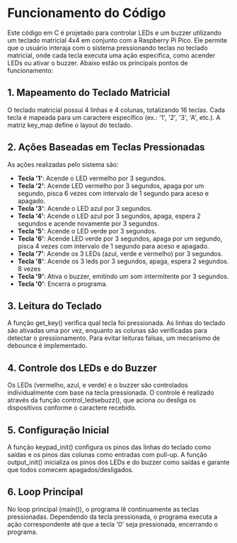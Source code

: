 # Funcionamento do Código

Este código em C é projetado para controlar LEDs e um buzzer utilizando um teclado matricial 4x4 em conjunto com a Raspberry Pi Pico. Ele permite que o usuário interaja com o sistema pressionando teclas no teclado matricial, onde cada tecla executa uma ação específica, como acender LEDs ou ativar o buzzer. Abaixo estão os principais pontos de funcionamento:

## 1. Mapeamento do Teclado Matricial
O teclado matricial possui 4 linhas e 4 colunas, totalizando 16 teclas.
Cada tecla é mapeada para um caractere específico (ex.: '1', '2', '3', 'A', etc.).
A matriz key_map define o layout do teclado.
## 2. Ações Baseadas em Teclas Pressionadas
As ações realizadas pelo sistema são:

- **Tecla '1'**: Acende o LED vermelho por 3 segundos.
- **Tecla '2'**: Acende LED vermelho por 3 segundos, apaga por um segundo, pisca 6 vezes com intervalo de 1 segundo para aceso e apagado.
- **Tecla '3'**: Acende o LED azul por 3 segundos.
- **Tecla '4'**: Acende o LED azul por 3 segundos, apaga, espera 2 segundos e acende novamente por 3 segundos.
- **Tecla '5'**: Acende o LED verde por 3 segundos.
- **Tecla '6'**: Acende LED verde por 3 segundos, apaga por um segundo, pisca 4 vezes com intervalo de 1 segundo para aceso e apagado.
- **Tecla '7'**: Acende os 3 LEDs (azul, verde e vermelho) por 3 segundos.
- **Tecla '8'**: Acende os 3 leds por 3 segundos, apaga, espera 2 segundos. 8 vezes
- **Tecla '9'**: Ativa o buzzer, emitindo um som intermitente por 3 segundos.
- **Tecla '0'**: Encerra o programa.

## 3. Leitura do Teclado
A função get_key() verifica qual tecla foi pressionada.
As linhas do teclado são ativadas uma por vez, enquanto as colunas são verificadas para detectar o pressionamento.
Para evitar leituras falsas, um mecanismo de debounce é implementado.
## 4. Controle dos LEDs e do Buzzer
Os LEDs (vermelho, azul, e verde) e o buzzer são controlados individualmente com base na tecla pressionada.
O controle é realizado através da função control_ledsebuzz(), que aciona ou desliga os dispositivos conforme o caractere recebido.
## 5. Configuração Inicial
A função keypad_init() configura os pinos das linhas do teclado como saídas e os pinos das colunas como entradas com pull-up.
A função output_init() inicializa os pinos dos LEDs e do buzzer como saídas e garante que todos comecem apagados/desligados.
## 6. Loop Principal
No loop principal (main()), o programa lê continuamente as teclas pressionadas.
Dependendo da tecla pressionada, o programa executa a ação correspondente até que a tecla '0' seja pressionada, encerrando o programa.
